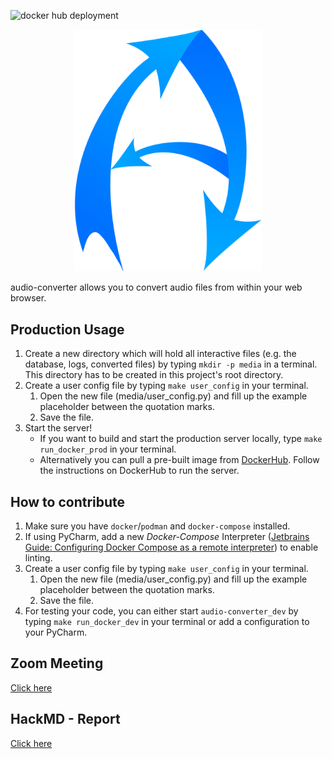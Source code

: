 ![docker hub deployment](https://github.com/mac641/audio-converter/actions/workflows/deploy.yml/badge.svg)

<div align="center">
  <img width="300px" src="./audio_converter/static/img/Logo.png" alt="audio-converter logo">
</div>

audio-converter allows you to convert audio files from within your web browser.

## Production Usage

1. Create a new directory which will hold all interactive files (e.g. the database, logs, converted files) by typing
   `mkdir -p media` in a terminal. This directory has to be created in this project's root directory.
2. Create a user config file by typing `make user_config` in your terminal.
    1. Open the new file (media/user_config.py) and fill up the example placeholder between the quotation marks.
    2. Save the file.
3. Start the server!
    * If you want to build and start the production server locally, type `make run_docker_prod` in your terminal.
    * Alternatively you can pull a pre-built image from [DockerHub](https://hub.docker.com/r/mac641/audio-converter).
      Follow the instructions on DockerHub to run the server.

## How to contribute

1. Make sure you have `docker`/`podman` and `docker-compose` installed.
2. If using PyCharm, add a new *Docker-Compose* Interpreter
   ([Jetbrains Guide: Configuring Docker Compose as a remote interpreter](https://www.jetbrains.com/help/pycharm/using-docker-compose-as-a-remote-interpreter.html#tw))
   to enable linting.
3. Create a user config file by typing `make user_config` in your terminal.
    1. Open the new file (media/user_config.py) and fill up the example placeholder between the quotation marks.
    2. Save the file.
4. For testing your code, you can either start `audio-converter_dev` by typing `make run_docker_dev` in your terminal or add
   a configuration to your PyCharm.

## Zoom Meeting

[Click here](https://hs-augsburg.zoom.us/j/94338900433?pwd=a2NhUDJMRk1OeTYwMnZpQ3lJbXo1UT09)

## HackMD - Report

[Click here](https://hackmd.io/ymKcuO0yQ0azINDnV-Y3rw?both#)
